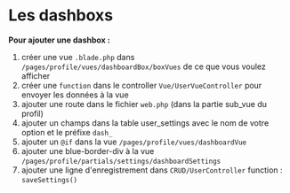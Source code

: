 # Les dashboxs

**Pour ajouter une dashbox :**

1. créer une vue `.blade.php` dans `/pages/profile/vues/dashboardBox/boxVues` de ce que vous voulez afficher
2. créer une `function` dans le controller `Vue/UserVueController` pour envoyer les données à la vue
3. ajouter une route dans le fichier `web.php` (dans la partie sub_vue du profil)
4. ajouter un champs dans la table user_settings avec le nom de votre option et le préfixe `dash_`
5. ajouter un `@if` dans la vue `/pages/profile/vues/dashboardVue`
6. ajouter une blue-border-div à la vue `/pages/profile/partials/settings/dashboardSettings`
7. ajouter une ligne d'enregistrement dans `CRUD/UserController` function : `saveSettings()`